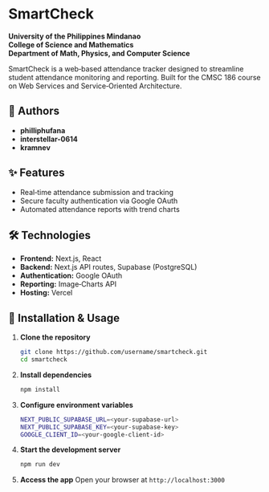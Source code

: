 # SmartCheck

**University of the Philippines Mindanao**  
**College of Science and Mathematics**  
**Department of Math, Physics, and Computer Science**

SmartCheck is a web‑based attendance tracker designed to streamline student attendance monitoring and reporting. Built for the CMSC 186 course on Web Services and Service‑Oriented Architecture.



## 📄 Authors

- **philliphufana**
- **interstellar-0614**
- **kramnev**



## ✨ Features

- Real‑time attendance submission and tracking
- Secure faculty authentication via Google OAuth
- Automated attendance reports with trend charts



## 🛠 Technologies

- **Frontend:** Next.js, React
- **Backend:** Next.js API routes, Supabase (PostgreSQL)
- **Authentication:** Google OAuth
- **Reporting:** Image‑Charts API
- **Hosting:** Vercel



## 🚀 Installation & Usage

1. **Clone the repository**
   ```bash
   git clone https://github.com/username/smartcheck.git
   cd smartcheck
   ```
2. **Install dependencies**
   ```bash
   npm install
   ```
3. **Configure environment variables**
   ```bash
   NEXT_PUBLIC_SUPABASE_URL=<your-supabase-url>
   NEXT_PUBLIC_SUPABASE_KEY=<your-supabase-key>
   GOOGLE_CLIENT_ID=<your-google-client-id>
   ```
4. **Start the development server**
   ```bash
   npm run dev
   ```
5. **Access the app**
   Open your browser at `http://localhost:3000`




